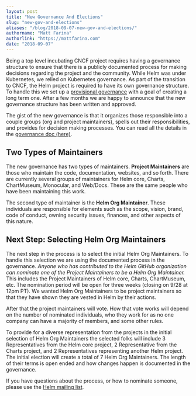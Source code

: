 ```yaml
---
layout: post
title: "New Governance And Elections"
slug: "new-gov-and-elections"
aliases: "/blog/2018-09-07-new-gov-and-elections/"
authorname: "Matt Farina"
authorlink: "https://mattfarina.com"
date: "2018-09-07"
---
```


Being a top level incubating CNCF project requires having a governance structure to ensure that there is a publicly documented process for making decisions regarding the project and the community. While Helm was under Kubernetes, we relied on Kubernetes governance. As part of the transition to CNCF, the Helm project is required to have its own governance structure. To handle this we set up a [provisional governance](https://github.com/helm/community/blob/aa0586011786dfbc3993e7edd959a841241c96e3/governance/provisional-governance.md) with a goal of creating a long term one. After a few months we are happy to announce that the new governance structure has been written and approved.  <!--more-->

The gist of the new governance is that it organizes those responsible into a couple groups (org and project maintainers), spells out their responsibilities, and provides for decision making processes. You can read all the details in the [governance doc (here)](https://github.com/helm/community/blob/master/governance/governance.md).

## Two Types of Maintainers

The new governance has two types of maintainers. **Project Maintainers** are those who maintain the code, documentation, websites, and so forth. There are currently several groups of maintainers for Helm core, Charts, ChartMuseum, Monocular, and Web/Docs. These are the same people who have been maintaining this work.

The second type of maintainer is the **Helm Org Maintainer**. These individuals are responsible for elements such as the scope, vision, brand, code of conduct, owning security issues, finances, and other aspects of this nature.

## Next Step: Selecting Helm Org Maintainers

The next step in the process is to select the initial Helm Org Maintainers. To handle this selection we are using the documented process in the governance. _Anyone who has contributed to the Helm GitHub organization can nominate one of the Project Maintainers to be a Helm Org Maintainer._ This includes the Project Maintainers of Helm core, Charts, ChartMuseum, etc. The nomination period will be open for three weeks (closing on 9/28 at 12pm PT). We wanted Helm Org Maintainers to be project maintainers so that they have shown they are vested in Helm by their actions.

After that the project maintainers will vote. How that vote works will depend on the number of nominated individuals, who they work for as no one company can have a majority of members, and some other rules.

To provide for a diverse representation from the projects in the initial selection of Helm Org Maintainers the selected folks will include 3 Representatives from the Helm core project, 2 Representative from the Charts project, and 2 Representatives representing another Helm project. The initial election will create a total of 7 Helm Org Maintainers. The length of their terms is open ended and how changes happen is documented in the governance.

If you have questions about the process, or how to nominate someone, please use the [Helm mailing list](https://lists.cncf.io/g/cncf-helm).
